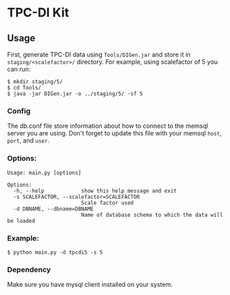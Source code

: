 
# TPC-DI Kit

## Usage
First, generate TPC-DI data using `Tools/DIGen.jar` and store it in `staging/<scalefactor>/` directory. For example, using scalefactor of 5 you can run:

    $ mkdir staging/5/
    $ cd Tools/
    $ java -jar DIGen.jar -o ../staging/5/ -sf 5

### Config
The db.conf file store information about how to connect to the memsql server you are using. Don't forget to update this file with your memsql `host`, `port`, and `user`.

### Options:

    Usage: main.py [options]
    
    Options:
      -h, --help            show this help message and exit
      -s SCALEFACTOR, --scalefactor=SCALEFACTOR
                            Scale factor used
      -d DBNAME, --dbname=DBNAME
                            Name of database schema to which the data will be loaded

### Example:

    $ python main.py -d tpcdi5 -s 5
### Dependency
Make sure you have mysql client installed on your system.